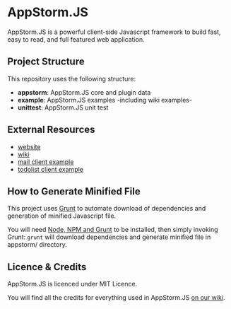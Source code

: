 AppStorm.JS
===========

AppStorm.JS is a powerful client-side Javascript framework to build fast, easy to read, and full featured web application.

Project Structure
-----------------

This repository uses the following structure:
  * **appstorm**: AppStorm.JS core and plugin data
  * **example**: AppStorm.JS examples -including wiki examples-
  * **unittest**: AppStorm.JS unit test


External Resources
------------------

  * [website](http://appstormjs.com)
  * [wiki](http://appstormjs.com/wiki)
  * [mail client example](http://appstormjs.com/git/example/mail)
  * [todolist client example](http://appstormjs.com/git/example/todo)


How to Generate Minified File
-----------------------------

This project uses [Grunt](http://gruntjs.com/) to automate download of
dependencies and generation of minified Javascript file.

You will need [Node, NPM and Grunt](http://gruntjs.com/getting-started) to
be installed, then simply invoking Grunt: ```grunt``` will download dependencies and generate minified file in appstorm/ directory.

Licence & Credits
-----------------

AppStorm.JS is licenced under MIT Licence.

You will find all the credits for everything used in AppStorm.JS [on our wiki](http://appstormjs.com/wiki/doku.php?id=credits).
